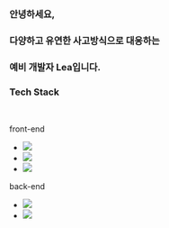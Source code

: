 ### 안녕하세요,
### 다양하고 유연한 사고방식으로 대응하는
### 예비 개발자 Lea입니다.

<h3><b>Tech Stack</b></h3>
</br>
<p> front-end </p>
<ul>
  <li> <img src="https://img.shields.io/badge/HTML5-E34F26?style=flat-square&logo=HTML5&logoColor=white"/></a> &nbsp </li>
  <li> <img src="https://img.shields.io/badge/CSS3-1572B6?style=flat-square&logo=CSS3&logoColor=white"/></a> &nbsp </li>
  <li> <img src="https://img.shields.io/badge/JavaScript-F7DF1E?style=flat-square&logo=JavaScript&logoColor=white"/></a> &nbsp </li>
</ul>
  
<p> back-end </p>
<ul>
  <li> <img src="https://img.shields.io/badge/MongoDB-47A248?style=flat-square&logo=MongoDB&logoColor=white"/></a> &nbsp </li>
  <li> <img src="https://img.shields.io/badge/MySQL-4479A1?style=flat-square&logo=MySQL&logoColor=white"/></a> &nbsp </li>
</ul>



<!--
**leaisrevolution/leaisrevolution** is a ✨ _special_ ✨ repository because its `README.md` (this file) appears on your GitHub profile.
<li> <img src="https://img.shields.io/badge/Node.js-339933?style=flat-square&logo=Node.js&logoColor=white"/></a> &nbsp </li>

Here are some ideas to get you started:

- 🔭 I’m currently working on ...
- 🌱 I’m currently learning ...
- 👯 I’m looking to collaborate on ...
- 🤔 I’m looking for help with ...
- 💬 Ask me about ...
- 📫 How to reach me: ...
- 😄 Pronouns: ...
- ⚡ Fun fact: ...
-->
